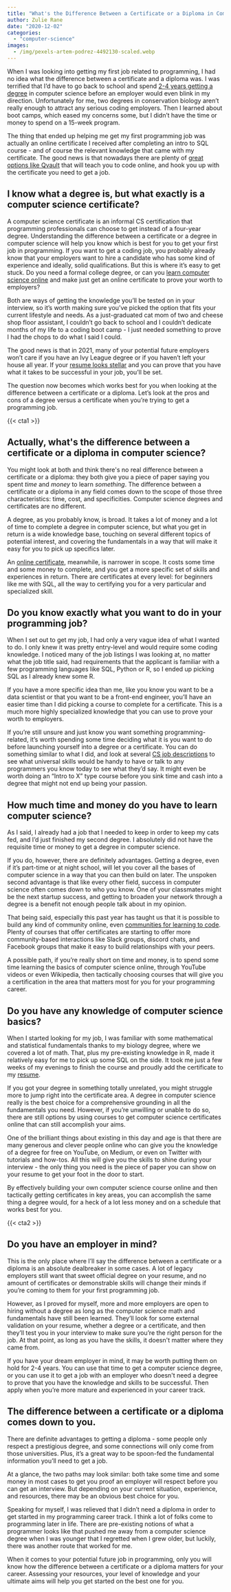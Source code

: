 ```yaml
---
title: "What's the Difference Between a Certificate or a Diploma in Computer Science in 2021?"
author: Zulie Rane
date: "2020-12-02"
categories: 
  - "computer-science"
images:
  - /img/pexels-artem-podrez-4492130-scaled.webp
---
```


When I was looking into getting my first job related to programming, I had no idea what the difference between a certificate and a diploma was. I was terrified that I’d have to go back to school and spend [2-4 years getting a degree](https://qvault.io/jobs/programming-job-with-associates-degree/) in computer science before an employer would even blink in my direction. Unfortunately for me, two degrees in conservation biology aren’t really enough to attract any serious coding employers. Then I learned about boot camps, which eased my concerns some, but I didn’t have the time or money to spend on a 15-week program. 

The thing that ended up helping me get my first programming job was actually an online certificate I received after completing an intro to SQL course - and of course the relevant knowledge that came with my certificate. The good news is that nowadays there are plenty of [great options like Qvault](https://qvault.io/) that will teach you to code online, and hook you up with the certificate you need to get a job.

## I know what a degree is, but what exactly is a computer science certificate?

A computer science certificate is an informal CS certification that programming professionals can choose to get instead of a four-year degree. Understanding the difference between a certificate or a degree in computer science will help you know which is best for you to get your first job in programming. If you want to get a coding job, you probably already know that your employers want to hire a candidate who has some kind of experience and ideally, solid qualifications. But this is where it’s easy to get stuck. Do you need a formal college degree, or can you [learn computer science online](https://qvault.io/2020/11/18/comprehensive-guide-to-learn-computer-science-online/) and make just get an online certificate to prove your worth to employers?

Both are ways of getting the knowledge you’ll be tested on in your interview, so it’s worth making sure you’ve picked the option that fits your current lifestyle and needs. As a just-graduated cat mom of two and cheese shop floor assistant, I couldn’t go back to school and I couldn’t dedicate months of my life to a coding boot camp - I just needed something to prove I had the chops to do what I said I could.

The good news is that in 2021, many of your potential future employers won’t care if you have an Ivy League degree or if you haven’t left your house all year. If your [resume looks stellar](https://qvault.io/2020/12/14/computer-science-resumes/) and you can prove that you have what it takes to be successful in your job, you’ll be set.

The question now becomes which works best for you when looking at the difference between a certificate or a diploma. Let’s look at the pros and cons of a degree versus a certificate when you’re trying to get a programming job.

{{< cta1 >}}

## Actually, what's the difference between a certificate or a diploma in computer science?

You might look at both and think there's no real difference between a certificate or a diploma: they both give you a piece of paper saying you spent _time_ and _money_ to learn _something_. The difference between a certificate or a diploma in any field comes down to the scope of those three characteristics: time, cost, and specificities. Computer science degrees and certificates are no different.

A degree, as you probably know, is broad. It takes a lot of money and a lot of time to complete a degree in computer science, but what you get in return is a wide knowledge base, touching on several different topics of potential interest, and covering the fundamentals in a way that will make it easy for you to pick up specifics later. 

An [online certificate](https://qvault.io/2020/12/15/a-certificate-in-computer-science-2021-guide/), meanwhile, is narrower in scope. It costs some time and some money to complete, and you get a more specific set of skills and experiences in return. There are certificates at every level: for beginners like me with SQL, all the way to certifying you for a very particular and specialized skill.

## Do you know exactly what you want to do in your programming job? 

When I set out to get my job, I had only a very vague idea of what I wanted to do. I only knew it was pretty entry-level and would require some coding knowledge. I noticed many of the job listings I was looking at, no matter what the job title said, had requirements that the applicant is familiar with a few programming languages like SQL, Python or R, so I ended up picking SQL as I already knew some R. 

If you have a more specific idea than me, like you know you want to be a data scientist or that you want to be a front-end engineer, you’ll have an easier time than I did picking a course to complete for a certificate. This is a much more highly specialized knowledge that you can use to prove your worth to employers.

If you’re still unsure and just know you want something programming-related, it’s worth spending some time deciding what it is you want to do before launching yourself into a degree or a certificate. You can do something similar to what I did, and look at several [CS job descriptions](https://qvault.io/2020/12/09/highest-paying-computer-science-jobs/) to see what universal skills would be handy to have or talk to any programmers you know today to see what they’d say. It might even be worth doing an “Intro to X” type course before you sink time and cash into a degree that might not end up being your passion.

## How much time and money do you have to learn computer science?

As I said, I already had a job that I needed to keep in order to keep my cats fed, and I’d just finished my second degree. I absolutely did not have the requisite time or money to get a degree in computer science. 

If you do, however, there are definitely advantages. Getting a degree, even if it’s part-time or at night school, will let you cover all the bases of computer science in a way that you can then build on later. The unspoken second advantage is that like every other field, success in computer science often comes down to who you know. One of your classmates might be the next startup success, and getting to broaden your network through a degree is a benefit not enough people talk about in my opinion.

That being said, especially this past year has taught us that it is possible to build any kind of community online, even [communities for learning to code](https://qvault.io/2020/11/12/top-12-best-communities-for-learning-to-code/). Plenty of courses that offer certificates are starting to offer more community-based interactions like Slack groups, discord chats, and Facebook groups that make it easy to build relationships with your peers. 

A possible path, if you’re really short on time and money, is to spend some time learning the basics of computer science online, through YouTube videos or even Wikipedia, then tactically choosing courses that will give you a certification in the area that matters most for you for your programming career.

## Do you have any knowledge of computer science basics?

When I started looking for my job, I was familiar with some mathematical and statistical fundamentals thanks to my biology degree, where we covered a lot of math. That, plus my pre-existing knowledge in R, made it relatively easy for me to pick up some SQL on the side. It took me just a few weeks of my evenings to finish the course and proudly add the certificate to my [resume](https://qvault.io/2020/12/14/computer-science-resumes/). 

If you got your degree in something totally unrelated, you might struggle more to jump right into the certificate area. A degree in computer science really is the best choice for a comprehensive grounding in all the fundamentals you need. However, if you’re unwilling or unable to do so, there are still options by using courses to get computer science certificates online that can still accomplish your aims.

One of the brilliant things about existing in this day and age is that there are many generous and clever people online who can give you the knowledge of a degree for free on YouTube, on Medium, or even on Twitter with tutorials and how-tos. All this will give you the skills to shine during your interview - the only thing you need is the piece of paper you can show on your resume to get your foot in the door to start.

By effectively building your own computer science course online and then tactically getting certificates in key areas, you can accomplish the same thing a degree would, for a heck of a lot less money and on a schedule that works best for you.

{{< cta2 >}}

## Do you have an employer in mind?

This is the only place where I’ll say the difference between a certificate or a diploma is an absolute dealbreaker in some cases. A lot of legacy employers still want that sweet official degree on your resume, and no amount of certificates or demonstrable skills will change their minds if you’re coming to them for your first programming job.

However, as I proved for myself, more and more employers are open to hiring without a degree as long as the computer science math and fundamentals have still been learned. They’ll look for some external validation on your resume, whether a degree or a certificate, and then they’ll test you in your interview to make sure you’re the right person for the job. At that point, as long as you have the skills, it doesn't matter where they came from. 

If you have your dream employer in mind, it may be worth putting them on hold for 2-4 years. You can use that time to get a computer science degree, or you can use it to get a job with an employer who doesn't need a degree to prove that you have the knowledge and skills to be successful. Then apply when you’re more mature and experienced in your career track. 

## The difference between a certificate or a diploma comes down to you.

There are definite advantages to getting a diploma - some people only respect a prestigious degree, and some connections will only come from those universities. Plus, it’s a great way to be spoon-fed the fundamental information you’ll need to get a job.

At a glance, the two paths may look similar: both take some time and some money in most cases to get you proof an employer will respect before you can get an interview. But depending on your current situation, experience, and resources, there may be an obvious best choice for you.

Speaking for myself, I was relieved that I didn’t need a diploma in order to get started in my programming career track. I think a lot of folks come to programming later in life. There are pre-existing notions of what a programmer looks like that pushed me away from a computer science degree when I was younger that I regretted when I grew older, but luckily, there was another route that worked for me.

When it comes to your potential future job in programming, only you will know how the difference between a certificate or a diploma matters for your career. Assessing your resources, your level of knowledge and your ultimate aims will help you get started on the best one for you.
